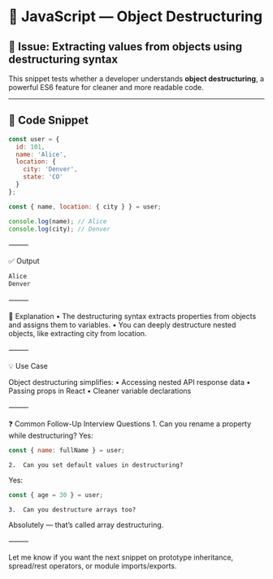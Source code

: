 # 🧠 JavaScript — Object Destructuring

## 📌 Issue: Extracting values from objects using destructuring syntax

This snippet tests whether a developer understands **object destructuring**, a powerful ES6 feature for cleaner and more readable code.

---

## 🧪 Code Snippet

```javascript
const user = {
  id: 101,
  name: 'Alice',
  location: {
    city: 'Denver',
    state: 'CO'
  }
};

const { name, location: { city } } = user;

console.log(name); // Alice
console.log(city); // Denver
```

⸻

✅ Output
```sh
Alice
Denver
```

⸻

📖 Explanation
	•	The destructuring syntax extracts properties from objects and assigns them to variables.
	•	You can deeply destructure nested objects, like extracting city from location.

⸻

💡 Use Case

Object destructuring simplifies:
	•	Accessing nested API response data
	•	Passing props in React
	•	Cleaner variable declarations

⸻

❓ Common Follow-Up Interview Questions
	1.	Can you rename a property while destructuring?
Yes:

```javascript
const { name: fullName } = user;
```

	2.	Can you set default values in destructuring?
Yes:
```javascript
const { age = 30 } = user;
```

	3.	Can you destructure arrays too?
Absolutely — that’s called array destructuring.

⸻


Let me know if you want the next snippet on prototype inheritance, spread/rest operators, or module imports/exports.